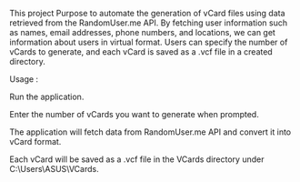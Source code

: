 This project Purpose to automate the generation of vCard files using data retrieved from the RandomUser.me API. By fetching user information such as names, email addresses, phone numbers, and locations, we can get information about users in virtual format. Users can specify the number of vCards to generate, and each vCard is saved as a .vcf file in a created directory. 

Usage :

Run the application.

Enter the number of vCards you want to generate when prompted.

The application will fetch data from RandomUser.me API and convert it into vCard format.

Each vCard will be saved as a .vcf file in the VCards directory under C:\Users\ASUS\VCards.
